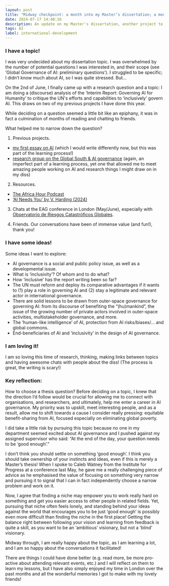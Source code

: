 ```yaml
---
layout: post
title: "Midway checkpoint: a month into my Master’s dissertation; a month to go."
date: 2024-07-17 14:40:16
description: An update on my Master's dissertation, another project to up-skill in global governance of AI.
tags: AI
label: international-development
---
```


### I have a topic!

I was very undecided about my dissertation topic. I was overwhelmed by the number of potential questions I was interested in, and their scope (see ‘Global Governance of AI: preliminary questions’). I struggled to be specific; I didn’t know much about AI, so I was quite stressed. But…

On the 2nd of June, I finally came up with a research question and a topic: I am doing a (discourse) analysis of the ‘Interim Report: Governing AI for Humanity’ to critique the UN's efforts and capabilities to ‘inclusively’ govern AI. This draws on two of my previous projects I have done this year.

While deciding on a question seemed a little bit like an epiphany, it was in fact a culmination of months of reading and chatting to friends.

What helped me to narrow down the question?

1. Previous projects.
- [my first essay on AI](https://joannawiaterek.github.io/blog/2024/New-Global-Governance-Window/) (which I would write differently now, but this was part of the learning process!)
- [research group on the Global South & AI governance](https://joannawiaterek.github.io/blog/2024/UN-AI-Feedback/) (again, an imperfect part of a learning process, yet one that allowed me to meet amazing people working on AI and research things I might draw on in my diss)

2. Resources.
- [The Africa Hour Podcast](https://afripoli.org/podcasts/)
- [‘AI Needs You’ by V. Harding (2024)](https://press.princeton.edu/books/hardcover/9780691244877/ai-needs-you)

3. Chats at the EAG conference in London (May/June), especially with [Observatorio de Riesgos Catastróficos Globales](https://www.orcg.info/).

4. Friends. Our conversations have been of immense value (and fun!), thank you!

### I have some ideas!

Some ideas I want to explore:

- AI governance is a social and public policy issue, as well as a developmental issue.
- What is ‘inclusivity’? Of whom and to do what?
- How ‘inclusive’ has the report writing been so far?
- The UN must reform and deploy its comparative advantages if it wants to (1) play a role in governing AI and (2) stay a legitimate and relevant actor in international governance.
- There are solid lessons to be drawn from outer-space governance for governing AI: from its discourse of benefiting the “(hu)mankind”, the issue of the growing number of private actors involved in outer-space activities, multistakeholder governance, and more.
- The ‘human-like intelligence’ of AI, protection from AI risks/biases/... and global commons.
- End-beneficiaries of AI and ‘inclusivity’ in the design of AI governance.

### I am loving it!

I am so loving this time of research, thinking, making links between topics and having awesome chats with people about the diss! (The process is great, the writing is scary!)

### Key reflection:

How to choose a thesis question? Before deciding on a topic, I knew that the direction I’d follow would be crucial for allowing me to connect with organisations, and researchers, and ultimately, help me enter a career in AI governance. My priority was to upskill, meet interesting people, and as a result, allow me to shift towards a cause I consider really pressing: equitable benefit-sharing from AI, focused especially on eliminating global poverty.

I did take a little risk by pursuing this topic because no one in my department seemed excited about AI governance and I pushed against my assigned supervisor who said: “At the end of the day, your question needs to be ‘good enough’.”

I don’t think you should settle on something ‘good enough’. I think you should take ownership of your instincts and ideas, even if this is merely a Master’s thesis! When I spoke to Caleb Watney from the Institute for Progress at a conference last May, he gave me a really challenging piece of advice as he emphasised the value of focusing on something very narrow and pursuing it to signal that I can in fact independently choose a narrow problem and work on it.

Now, I agree that finding a niche may empower you to work really hard on something and get you easier access to other people in related fields. Yet, pursuing that niche often feels lonely, and standing behind your ideas against the world that encourages you to be just ‘good enough’ is possibly even more difficult than finding the niche in the first place! Getting the balance right between following your vision and learning from feedback is quite a skill, as you want to be an ‘ambitious’ visionary, but not a ‘blind’ visionary.

Midway through, I am really happy about the topic, as I am learning a lot, and I am so happy about the conversations it facilitated!

There are things I could have done better (e.g. read more, be more pro-active about attending relevant events, etc.) and I will reflect on them to learn my lessons, but I have also simply enjoyed my time in London over the past months and all the wonderful memories I got to make with my lovely friends!
